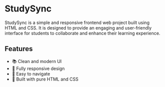 # StudySync

StudySync is a simple and responsive frontend web project built using HTML and CSS. It is designed to provide an engaging and user-friendly interface for students to collaborate and enhance their learning experience.

## Features

- 📚 Clean and modern UI
- 🎨 Fully responsive design
- 🚀 Easy to navigate
- 🌟 Built with pure HTML and CSS


